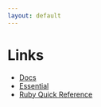 ```yaml
---
layout: default
---
```


# Links

- [Docs](/docs/)
- [Essential](/Essential/)
- [Ruby Quick Reference](/RubyQuickReference/)

